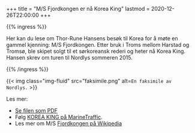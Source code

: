 +++
title = "M/S Fjordkongen er nå Korea King"
lastmod = 2020-12-26T22:00:00
+++

{{% ingress %}}

Her kan du lese om Thor-Rune Hansens besøk til Korea for å møte en gammel
kjenning: M/S Fjordkongen. Etter bruk i Troms mellom Harstad og Tromsø, ble
skipet solgt til et sørkoreansk rederi og heter nå Korea King. Hansen skrev om
turen til Nordlys sommeren 2015.

{{% /ingress %}}

{{< img
    class="img-fluid"
    src="faksimile.png"
    alt=`En faksimile av Nordlys.`
    >}}

Les mer:

* [Se filen som PDF](pdf.pdf)
* Følg [KOREA KING på MarineTraffic][mt].
* Les mer om M/S [Fjordkongen på Wikipedia][fwp]

[mt]: https://www.marinetraffic.com/en/ais/details/ships/shipid:668521/mmsi:440020080/imo:9328998/vessel:KOREA_KING/_:3e727a8cd557c12da4017be4edb9573a
[fwp]: https://no.wikipedia.org/wiki/MS_«Fjordkongen»
